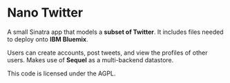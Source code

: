 # Nano Twitter

A small Sinatra app that models a **subset of Twitter**. It includes files needed to deploy onto **IBM Bluemix**.

Users can create accounts, post tweets, and view the profiles of other users. Makes use of **Sequel** as a multi-backend datastore.

This code is licensed under the AGPL.
